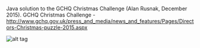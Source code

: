 Java solution to the GCHQ Christmas Challenge (Alan Rusnak, December 2015).
GCHQ Christmas Challenge - http://www.gchq.gov.uk/press_and_media/news_and_features/Pages/Directors-Christmas-puzzle-2015.aspx

![alt tag](https://github.com/alanrusnak9/GCHQ/blob/master/GCHQ/gchq%20solution.png)

